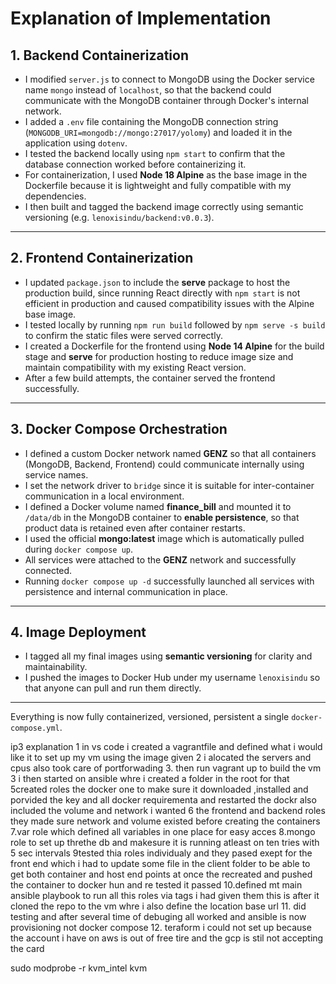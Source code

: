 # Explanation of Implementation

## 1. Backend Containerization

- I modified `server.js` to connect to MongoDB using the Docker service name `mongo` instead of `localhost`, so that the backend could communicate with the MongoDB container through Docker's internal network.
- I added a `.env` file containing the MongoDB connection string (`MONGODB_URI=mongodb://mongo:27017/yolomy`) and loaded it in the application using `dotenv`.
- I tested the backend locally using `npm start` to confirm that the database connection worked before containerizing it.
- For containerization, I used **Node 18 Alpine** as the base image in the Dockerfile because it is lightweight and fully compatible with my dependencies.
- I then built and tagged the backend image correctly using semantic versioning (e.g. `lenoxisindu/backend:v0.0.3`).

---

## 2. Frontend Containerization

- I updated `package.json` to include the **serve** package to host the production build, since running React directly with `npm start` is not efficient in production and caused compatibility issues with the Alpine base image.
- I tested locally by running `npm run build` followed by `npm serve -s build` to confirm the static files were served correctly.
- I created a Dockerfile for the frontend using **Node 14 Alpine** for the build stage and **serve** for production hosting to reduce image size and maintain compatibility with my existing React version.
- After a few build attempts, the container served the frontend successfully.

---

## 3. Docker Compose Orchestration

- I defined a custom Docker network named **GENZ** so that all containers (MongoDB, Backend, Frontend) could communicate internally using service names.
- I set the network driver to `bridge` since it is suitable for inter-container communication in a local environment.
- I defined a Docker volume named **finance_bill** and mounted it to `/data/db` in the MongoDB container to **enable persistence**, so that product data is retained even after container restarts.
- I used the official **mongo:latest** image which is automatically pulled during `docker compose up`.
- All services were attached to the **GENZ** network and successfully connected.
- Running `docker compose up -d` successfully launched all services with persistence and internal communication in place.

---

## 4. Image Deployment

- I tagged all my final images using **semantic versioning** for clarity and maintainability.
- I pushed the images to Docker Hub under my username `lenoxisindu` so that anyone can pull and run them directly.

---

Everything is now fully containerized, versioned, persistent a single `docker-compose.yml`.

  

 ip3 explanation
 1 in vs code i created a vagrantfile and defined what i would like it to set up my vm using the image given
2 i alocated the servers and cpus also took care of portforwading
3. then run vagrant up to build the vm
3 i then started on ansible whre i created a folder in the root for that
5created roles the docker one to make sure it downloaded ,installed and porvided the key and all docker requirementa and restarted the dockr  also included the volume and network i wanted
6 the frontend and backend roles they made sure network and volume existed before creating the containers
7.var role which defined all variables in one place for easy acces
8.mongo role to set up threthe db and makesure it is running atleast on ten tries with 5 sec intervals
9tested thia roles individualy and they pased exept for the front end which i had to update some file in the client folder to be able to get both container and host end points at once the recreated and pushed the container to docker hun and re tested it passed 
10.defined mt main ansible playbook to run all this roles via tags i had given them this is after it cloned the repo to the vm whre i also define the location base url
11. did testing and after several time of debuging all worked and ansible is now provisioning not docker compose 
12. teraform i could not set up because the account i have on aws is out of free tire and the gcp is stil not accepting the card
   
   
   
   sudo modprobe -r kvm_intel kvm


